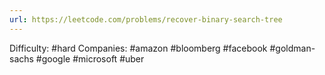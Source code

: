 ```yaml
---
url: https://leetcode.com/problems/recover-binary-search-tree
---
```


Difficulty: #hard
Companies: #amazon #bloomberg #facebook #goldman-sachs #google #microsoft #uber